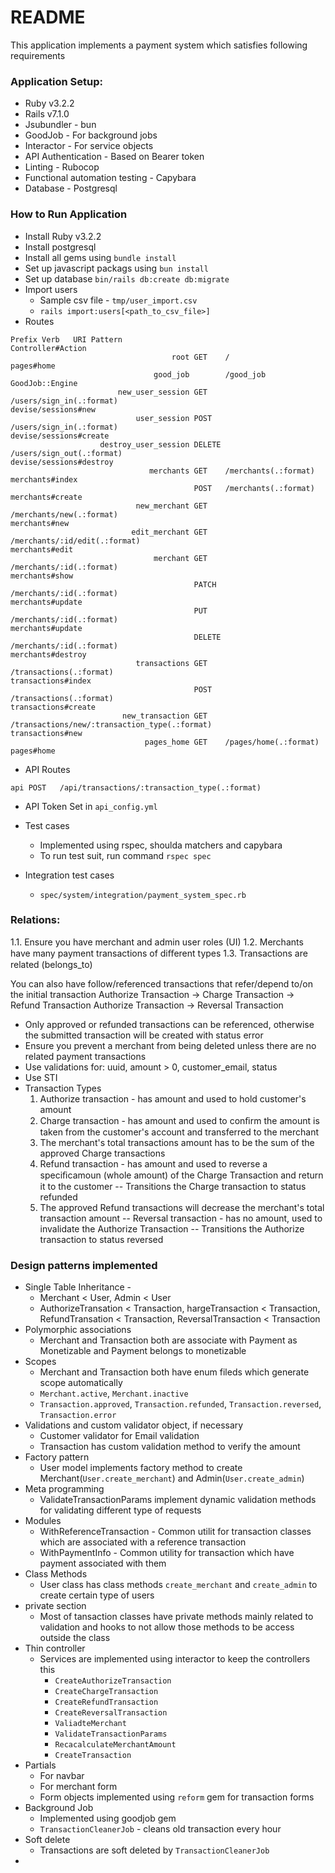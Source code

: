 # README

This application implements a payment system which satisfies following requirements

### Application Setup:

* Ruby v3.2.2
* Rails v7.1.0
* Jsubundler - bun
* GoodJob - For background jobs
* Interactor - For service objects
* API Authentication - Based on Bearer token
* Linting - Rubocop
* Functional automation testing - Capybara
* Database - Postgresql

### How to Run Application
* Install Ruby v3.2.2
* Install postgresql
* Install all gems using `bundle install`
* Set up javascript packags using `bun install`
* Set up database
  `bin/rails db:create db:migrate`
* Import users
  * Sample csv file - `tmp/user_import.csv`
  * `rails import:users[<path_to_csv_file>]` 
* Routes
```
Prefix Verb   URI Pattern                                                                                       Controller#Action
                                    root GET    /                                                                                                 pages#home
                                good_job        /good_job                                                                                         GoodJob::Engine
                        new_user_session GET    /users/sign_in(.:format)                                                                          devise/sessions#new
                            user_session POST   /users/sign_in(.:format)                                                                          devise/sessions#create
                    destroy_user_session DELETE /users/sign_out(.:format)                                                                         devise/sessions#destroy
                               merchants GET    /merchants(.:format)                                                                              merchants#index
                                         POST   /merchants(.:format)                                                                              merchants#create
                            new_merchant GET    /merchants/new(.:format)                                                                          merchants#new
                           edit_merchant GET    /merchants/:id/edit(.:format)                                                                     merchants#edit
                                merchant GET    /merchants/:id(.:format)                                                                          merchants#show
                                         PATCH  /merchants/:id(.:format)                                                                          merchants#update
                                         PUT    /merchants/:id(.:format)                                                                          merchants#update
                                         DELETE /merchants/:id(.:format)                                                                          merchants#destroy
                            transactions GET    /transactions(.:format)                                                                           transactions#index
                                         POST   /transactions(.:format)                                                                           transactions#create
                         new_transaction GET    /transactions/new/:transaction_type(.:format)                                                     transactions#new
                              pages_home GET    /pages/home(.:format)                                                                             pages#home

```

* API Routes

```
api POST   /api/transactions/:transaction_type(.:format)
```

* API Token
Set in `api_config.yml`

* Test cases
  * Implemented using rspec, shoulda matchers and capybara
  * To run test suit, run command `rspec spec`
* Integration test cases
  * `spec/system/integration/payment_system_spec.rb`


### Relations:
1.1. Ensure you have merchant and admin user roles (UI)
1.2. Merchants have many payment transactions of diﬀerent types
1.3. Transactions are related (belongs_to)

You can also have follow/referenced transactions that refer/depend to/on
the initial transaction
Authorize Transaction -> Charge Transaction -> Refund Transaction
Authorize Transaction -> Reversal Transaction

* Only approved or refunded transactions can be referenced, otherwise the  submitted transaction will be created with status error
* Ensure you prevent a merchant from being deleted unless there are no
related payment transactions
* Use validations for: uuid, amount > 0, customer_email, status
* Use STI
* Transaction Types
  1) Authorize transaction - has amount and used to hold customer's amount
  2) Charge transaction - has amount and used to conﬁrm the amount is taken from the customer's account and transferred to the merchant
  3) The merchant's total transactions amount has to be the sum of the approved Charge transactions
  4) Refund transaction - has amount and used to reverse a speciﬁcamoun (whole amount) of the Charge Transaction and return it to the customer
    -- Transitions the Charge transaction to status refunded
  5) The approved Refund transactions will decrease the merchant's total transaction amount
    -- Reversal transaction - has no amount, used to invalidate the Authorize Transaction
    -- Transitions the Authorize transaction to status reversed



### Design patterns implemented
* Single Table Inheritance - 
  * Merchant < User, Admin < User 
  * AuthorizeTransation < Transaction, hargeTransaction < Transaction, RefundTransation < Transaction, ReversalTransaction < Transaction
* Polymorphic associations
  * Merchant and Transaction both are associate with Payment as Monetizable and Payment belongs to monetizable
* Scopes
  * Merchant and Transaction both have enum fileds which generate scope automatically
  * ```Merchant.active```, ```Merchant.inactive```
  * ```Transaction.approved```, ```Transaction.refunded```, ```Transaction.reversed```, ```Transaction.error```
* Validations and custom validator object, if necessary
  * Customer validator for Email validation
  * Transaction has custom validation method to verify the amount
* Factory pattern
  * User model implements factory method to create Merchant(```User.create_merchant```) and Admin(```User.create_admin```)
* Meta programming
  * ValidateTransactionParams implement dynamic validation methods for validating different type of requests
* Modules
  * WithReferenceTransaction - Common utilit for transaction classes which are associated with a reference transaction
  * WithPaymentInfo - Common utility for transaction which have payment associated with them
* Class Methods
  * User class has class methods ```create_merchant``` and ```create_admin``` to create certain type of users
* private section
  * Most of tansaction classes have private methods mainly related to validation and hooks to not allow those methods to be access outside the class
* Thin controller
  * Services are implemented using interactor to keep the controllers this
    * ```CreateAuthorizeTransaction```
    * ```CreateChargeTransaction```
    * ```CreateRefundTransaction```
    * ```CreateReversalTransaction```
    * ```ValiadteMerchant```
    * ```ValidateTransactionParams```
    * ```RecacalculateMerchantAmount```
    * ```CreateTransaction```
* Partials
  * For navbar
  * For merchant form
  * Form objects implemented using ```reform``` gem for transaction forms
* Background Job
  * Implemented using goodjob gem
  * ```TransactionCleanerJob``` - cleans old transaction every hour
* Soft delete
  * Transactions are soft deleted by ```TransactionCleanerJob```
* 




